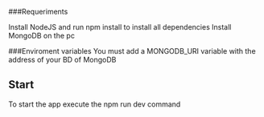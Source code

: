 ###Requeriments
 
 Install NodeJS and run npm install to install all dependencies
 Install MongoDB on the pc  

###Enviroment variables
You must add a MONGODB_URI variable  with the address of your BD of MongoDB

## Start
To start the app execute the npm run dev command 
